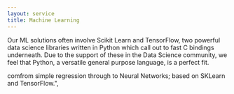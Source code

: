 ```yaml
---
layout: service
title: Machine Learning
---
```


Our ML solutions often involve Scikit Learn and TensorFlow, two powerful data science libraries 
written in Python which call out to fast C bindings underneath. Due to the support of these in the Data Science community,
we feel that Python, a versatile general purpose language, is a perfect fit.

 comfrom simple regression through to Neural Networks; based on SKLearn and TensorFlow.",